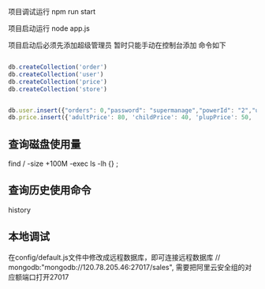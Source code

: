 
项目调试运行 npm run start

项目启动运行 node app.js

项目启动后必须先添加超级管理员 暂时只能手动在控制台添加 命令如下

```js

db.createCollection('order')
db.createCollection('user')
db.createCollection('price')
db.createCollection('store')


db.user.insert({"orders": 0,"password": "supermanage","powerId": "2","username": "supermanage"})
db.price.insert({'adultPrice': 80, 'childPrice': 40, 'plupPrice': 50, 'clothPrice': 30})

```

## 查询磁盘使用量
find / -size +100M -exec ls -lh {} \;

## 查询历史使用命令
history

## 本地调试
在config/default.js文件中修改成远程数据库，即可连接远程数据库
// mongodb:"mongodb://120.78.205.46:27017/sales",
需要把阿里云安全组的对应额端口打开27017
